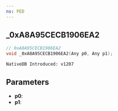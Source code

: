 ```yaml
---
ns: PED
---
```

## _0xA8A95CECB1906EA2

```c
// 0xA8A95CECB1906EA2
void _0xA8A95CECB1906EA2(Any p0, Any p1);
```

```
NativeDB Introduced: v1207
```

## Parameters
* **p0**:
* **p1**:
